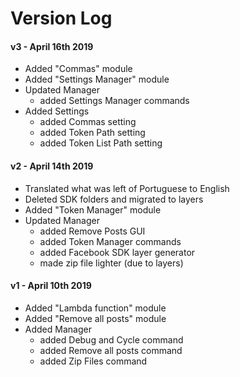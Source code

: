 # Version Log

#### v3 - April 16th 2019

+ Added "Commas" module
+ Added "Settings Manager" module
+ Updated Manager
  + added Settings Manager commands
+ Added Settings
  + added Commas setting
  + added Token Path setting
  + added Token List Path setting

#### v2 - April 14th 2019

- Translated what was left of Portuguese to English
- Deleted SDK folders and migrated to layers
- Added "Token Manager" module
- Updated Manager
  - added Remove Posts GUI
  - added Token Manager commands
  - added Facebook SDK layer generator
  - made zip file lighter (due to layers)

#### v1 - April 10th 2019

+ Added "Lambda function" module
+ Added "Remove all posts" module
+ Added Manager
  + added Debug and Cycle command
  + added Remove all posts command
  + added Zip Files command